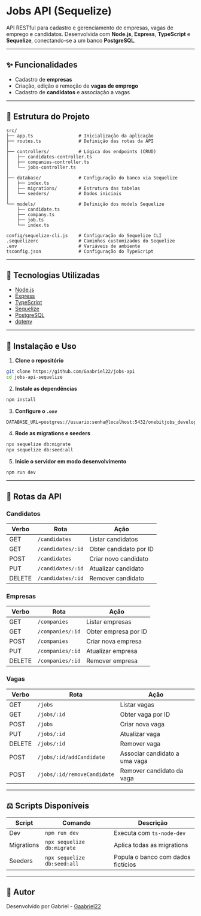 # Jobs API (Sequelize)

API RESTful para cadastro e gerenciamento de empresas, vagas de emprego e candidatos. Desenvolvida com **Node.js**, **Express**, **TypeScript** e **Sequelize**, conectando-se a um banco **PostgreSQL**.

---

## ✨ Funcionalidades

- Cadastro de **empresas**
- Criação, edição e remoção de **vagas de emprego**
- Cadastro de **candidatos** e associação a vagas

---

## 📁 Estrutura do Projeto

```
src/
├── app.ts                 # Inicialização da aplicação
├── routes.ts              # Definição das rotas da API
│
├── controllers/           # Lógica dos endpoints (CRUD)
│   ├── candidates-controller.ts
│   ├── companies-controller.ts
│   └── jobs-controller.ts
│
├── database/              # Configuração do banco via Sequelize
│   ├── index.ts
│   ├── migrations/        # Estrutura das tabelas
│   └── seeders/           # Dados iniciais
│
└── models/                # Definição dos models Sequelize
    ├── candidate.ts
    ├── company.ts
    ├── job.ts
    └── index.ts

config/sequelize-cli.js    # Configuração do Sequelize CLI
.sequelizerc               # Caminhos customizados do Sequelize
.env                       # Variáveis de ambiente
tsconfig.json              # Configuração do TypeScript
```

---

## 🚀 Tecnologias Utilizadas

- [Node.js](https://nodejs.org/)
- [Express](https://expressjs.com/)
- [TypeScript](https://www.typescriptlang.org/)
- [Sequelize](https://sequelize.org/)
- [PostgreSQL](https://www.postgresql.org/)
- [dotenv](https://github.com/motdotla/dotenv)

---

## 📆 Instalação e Uso

1. **Clone o repositório**

```bash
git clone https://github.com/Gaabriel22/jobs-api
cd jobs-api-sequelize
```

2. **Instale as dependências**

```bash
npm install
```

3. **Configure o `.env`**

```env
DATABASE_URL=postgres://usuario:senha@localhost:5432/onebitjobs_development
```

4. **Rode as migrations e seeders**

```bash
npx sequelize db:migrate
npx sequelize db:seed:all
```

5. **Inicie o servidor em modo desenvolvimento**

```bash
npm run dev
```

---

## 🔗 Rotas da API

### Candidatos

| Verbo  | Rota              | Ação                   |
| ------ | ----------------- | ---------------------- |
| GET    | `/candidates`     | Listar candidatos      |
| GET    | `/candidates/:id` | Obter candidato por ID |
| POST   | `/candidates`     | Criar novo candidato   |
| PUT    | `/candidates/:id` | Atualizar candidato    |
| DELETE | `/candidates/:id` | Remover candidato      |

### Empresas

| Verbo  | Rota             | Ação                 |
| ------ | ---------------- | -------------------- |
| GET    | `/companies`     | Listar empresas      |
| GET    | `/companies/:id` | Obter empresa por ID |
| POST   | `/companies`     | Criar nova empresa   |
| PUT    | `/companies/:id` | Atualizar empresa    |
| DELETE | `/companies/:id` | Remover empresa      |

### Vagas

| Verbo  | Rota                        | Ação                          |
| ------ | --------------------------- | ----------------------------- |
| GET    | `/jobs`                     | Listar vagas                  |
| GET    | `/jobs/:id`                 | Obter vaga por ID             |
| POST   | `/jobs`                     | Criar nova vaga               |
| PUT    | `/jobs/:id`                 | Atualizar vaga                |
| DELETE | `/jobs/:id`                 | Remover vaga                  |
| POST   | `/jobs/:id/addCandidate`    | Associar candidato a uma vaga |
| POST   | `/jobs/:id/removeCandidate` | Remover candidato da vaga     |

---

## ⚖️ Scripts Disponíveis

| Script     | Comando                     | Descrição                          |
| ---------- | --------------------------- | ---------------------------------- |
| Dev        | `npm run dev`               | Executa com `ts-node-dev`          |
| Migrations | `npx sequelize db:migrate`  | Aplica todas as migrations         |
| Seeders    | `npx sequelize db:seed:all` | Popula o banco com dados fictícios |

---

## 👤 Autor

Desenvolvido por Gabriel - [Gaabriel22](https://github.com/Gaabriel22)
